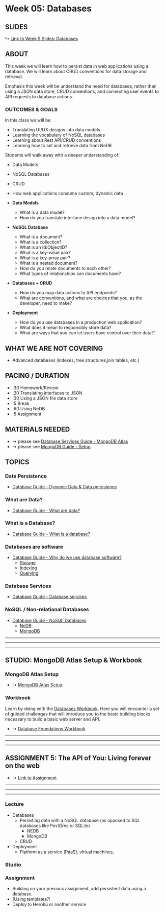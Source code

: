 # Week 05: Databases

## SLIDES

↳ [Link to Week 5 Slides: Databases]([#](https://docs.google.com/presentation/d/1xd4fxwkzcTUHIgraSmVJzOaDO7gVEXEbJA-FZ1lVueA/edit?usp=sharing))

## ABOUT

This week we will learn how to persist data in web applications using a database. We will learn about CRUD conventions
for data storage and retrieval.

Emphasis this week will be understand the need for databases, rather than using a JSON data store, CRUD conventions, and
connecting user events to API requests to database actions.

### OUTCOMES & GOALS

In this class we will be:

* Translating UI/UX designs into data models
* Learning the vocabulary of NoSQL databases
* Learning about Rest API/CRUD conventions
* Learning how to set and retrieve data from NeDB

Students will walk away with a deeper understanding of:

* Data Models
* NoSQL Databases
* CRUD
* How web applications consume custom, dynamic data

* **Data Models**
    * What is a data model?
    * How do you translate interface design into a data model?
* **NoSQL Database**
    * What is a document?
    * What is a collection?
    * What is an id/ObjectID?
    * What is a key-value pair?
    * What is a key-array pair?
    * What is a nested document?
    * How do you relate documents to each other?
    * What types of relationships can documents have?
* **Databases + CRUD**
    * How do you map data actions to API endpoints?
    * What are conventions, and what are choices that you, as the developer, need to make?
* **Deployment**
    * How do you use databases in a production web application?
    * What does it mean to responsibly store data?
    * What are ways that you can let users have control over their data?'

<!-- 
- Why do we need databases?
- What are the different types of databases?
- How is the data in databases structured?
- In a document-based NoSQL database, what is a
  - document?
  - id? ObjectID? unique id?
  - schema?
  - collection?
- What does it mean to responsibly store data?
- What are ways that you can let users have control over their data?
 -->

## WHAT WE ARE NOT COVERING

- Advanced databases (indexes, tree structures,join tables, etc.)

## PACING / DURATION

* :30 Homework/Review
* :20 Translating interfaces to JSON
* :30 Using a JSON file data store
* :5 Break
* :60 Using NeDB
* :5 Assignment

## MATERIALS NEEDED

* ↳ please see [Database Services Guide - MongoDB Atlas](../guides/database-services-guide.md)
* ↳ please see [MongoDB Guide - Setup](../guides/mongodb-guide.md)

## TOPICS

### Data Persistence

* [Database Guide - Dynamic Data & Data persistence](../guides/databases-guide.md#dynamic-data--data-persistence)

### What are Data?

* [Database Guide - What are data?](../guides/databases-guide.md#what-are-data)

### What is a Database?

* [Database Guide - What is a database?](../guides/databases-guide.md#what-is-a-database)

### Databases are software

* [Database Guide - Why do we use database software?](../guides/databases-guide.md#why-do-we-use-database-software)
    - [Storage](../guides/databases-guide.md#storage)
    - [Indexing](../guides/databases-guide.md#indexing)
    - [Querying](../guides/databases-guide.md#querying)

### Database Services

* [Database Guide - Database services](../guides/databases-guide.md#database-services)

### NoSQL / Non-relational Databases

* [Database Guide - NoSQL Databases](../guides/databases-guide.md#nosql-databases)
    - [NeDB](../guides/databases-guide.md#nedb)
    - [MongoDB](../guides/databases-guide.md#mongodb)

***
***
***

## STUDIO: MongoDB Atlas Setup & Workbook

### MongoDB Atlas Setup

* ↳ [MongoDB Atlas Setup](../guides/database-services-guide.md#mongodb-atlas)

### Workbook

Learn by doing with
the [Databases Workbook](https://github.com/muji786/spring2025-dynamic-web-development/databases-workbook). Here you
will encounter a set of guided challenges that will introduce you to the basic building blocks necessary to build a
basic web server and API.

* ↳ [Database Foundations Workbook](https://github.com/muji786/spring2025-dynamic-web-development/databases-workbook)

***
***
***

## ASSIGNMENT 5: The API of You: Living forever on the web

* ↳ [Link to Assignment](../assignments/05_assignment.md)

***
***
***


<!--
via:
* https://github.com/ITPNYU/ICM-2019-Code/blob/master/weeks/01_intro.md
* https://github.com/eyebeam/curriculum/blob/master/TEMPLATE.md
-->

### Lecture

* Databases
    * Persisting data with a NoSQL database (as opposed to SQL databases like PostGres or SQLite)
        * NEDB
        * MongoDB
    * CRUD
* Deployment
    * Platform as a service (PaaS), virtual machines,

### Studio

### Assignment

* Building on your previous assignment, add persistent data using a database.
* (Using templates?)
* Deploy to Heroku or another service
